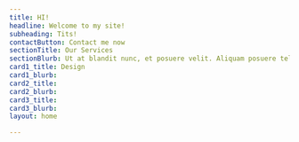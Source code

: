 ```yaml
---
title: HI!
headline: Welcome to my site!
subheading: Tits!
contactButton: Contact me now
sectionTitle: Our Services
sectionBlurb: Ut at blandit nunc, et posuere velit. Aliquam posuere tellus eget massa suscipit volutpat. Nulla in justo risus. Nullam pretium odio sagittis consequat finibus. Cras egestas ex ante, eget bibendum metus fermentum ut.
card1_title: Design
card1_blurb: 
card2_title:
card2_blurb:
card3_title: 
card3_blurb: 
layout: home

---
```


